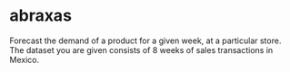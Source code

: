 # abraxas
Forecast the demand of a product for a given week, at a  particular store. The dataset you are given consists of 8 weeks of sales transactions in  Mexico. 
